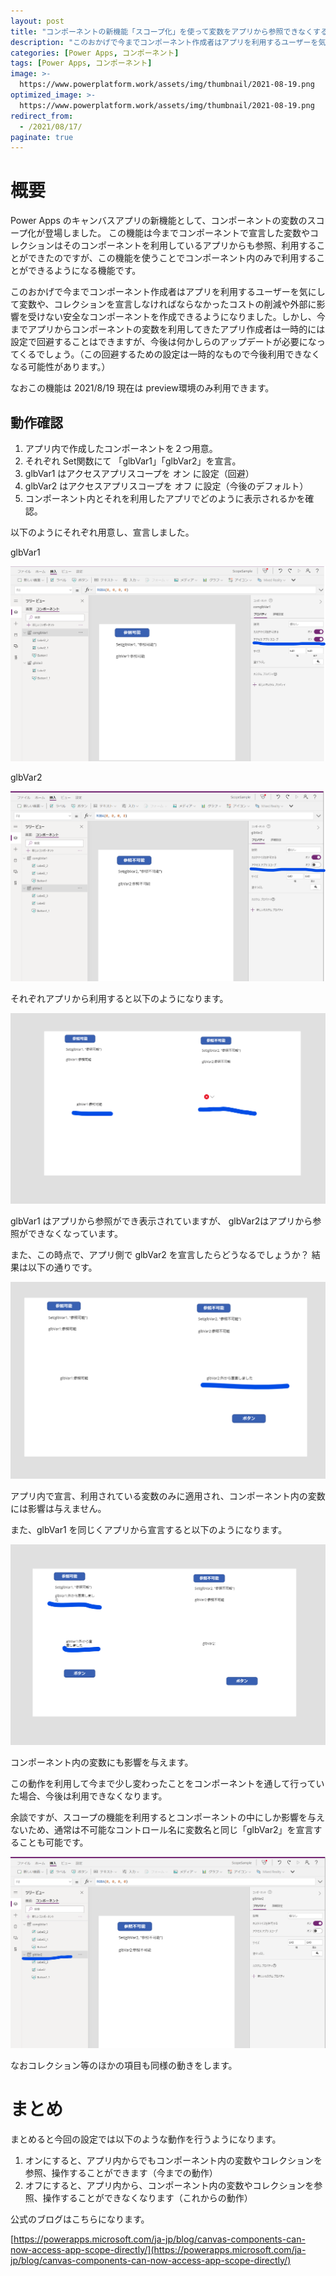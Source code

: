 ```yaml
---
layout: post
title: "コンポーネントの新機能「スコープ化」を使って変数をアプリから参照できなくする方法"
description: "このおかげで今までコンポーネント作成者はアプリを利用するユーザーを気にして変数や、コレクションを宣言しなければならなかったコストの削減や外部に影響を受けない安全なコンポーネントを作成できるようになりました。しかし、今までアプリからコンポーネントの変数を利用してきたアプリ作成者は一時的には設定で回避することはできますが、今後は何かしらのアップデートが必要になってくるでしょう。"
categories: [Power Apps, コンポーネント]
tags: [Power Apps, コンポーネント]
image: >-
  https://www.powerplatform.work/assets/img/thumbnail/2021-08-19.png
optimized_image: >-
  https://www.powerplatform.work/assets/img/thumbnail/2021-08-19.png
redirect_from:
  - /2021/08/17/
paginate: true
---
```


# 概要

Power Apps のキャンバスアプリの新機能として、コンポーネントの変数のスコープ化が登場しました。
この機能は今までコンポーネントで宣言した変数やコレクションはそのコンポーネントを利用しているアプリからも参照、利用することができたのですが、この機能を使うことでコンポーネント内のみで利用することができるようになる機能です。

このおかげで今までコンポーネント作成者はアプリを利用するユーザーを気にして変数や、コレクションを宣言しなければならなかったコストの削減や外部に影響を受けない安全なコンポーネントを作成できるようになりました。しかし、今までアプリからコンポーネントの変数を利用してきたアプリ作成者は一時的には設定で回避することはできますが、今後は何かしらのアップデートが必要になってくるでしょう。（この回避するための設定は一時的なもので今後利用できなくなる可能性があります。）


なおこの機能は 2021/8/19 現在は preview環境のみ利用できます。

## 動作確認

1. アプリ内で作成したコンポーネントを２つ用意。
2. それぞれ Set関数にて 「glbVar1」「glbVar2」を宣言。
3. glbVar1 はアクセスアプリスコープを オン に設定（回避）
4. glbVar2 はアクセスアプリスコープを オフ に設定（今後のデフォルト）
5. コンポーネント内とそれを利用したアプリでどのように表示されるかを確認。

以下のようにそれぞれ用意し、宣言しました。

glbVar1

<a class="post-image" href="/assets/blogpost/2021/2021-8-19-1.png">
<img itemprop="image" src="/assets/blogpost/2021/2021-8-19-1.png" alt="glbVar1" />
</a>
<br>

glbVar2

<a class="post-image" href="/assets/blogpost/2021/2021-8-19-2.png">
<img itemprop="image" src="/assets/blogpost/2021/2021-8-19-2.png" alt="glbVar2" />
</a>
<br>

それぞれアプリから利用すると以下のようになります。


<a class="post-image" href="/assets/blogpost/2021/2021-8-19-4.png">
<img itemprop="image" src="/assets/blogpost/2021/2021-8-19-4.png" alt="glbVar2" />
</a>
<br>

glbVar1 はアプリから参照ができ表示されていますが、 glbVar2はアプリから参照ができなくなっています。

また、この時点で、アプリ側で glbVar2 を宣言したらどうなるでしょうか？
結果は以下の通りです。

<a class="post-image" href="/assets/blogpost/2021/2021-8-19-5.png">
<img itemprop="image" src="/assets/blogpost/2021/2021-8-19-5.png" alt="glbVar2" />
</a>
<br>

アプリ内で宣言、利用されている変数のみに適用され、コンポーネント内の変数には影響は与えません。

また、glbVar1 を同じくアプリから宣言すると以下のようになります。

<a class="post-image" href="/assets/blogpost/2021/2021-8-19-6.png">
<img itemprop="image" src="/assets/blogpost/2021/2021-8-19-6.png" alt="glbVar2" />
</a>
<br>

コンポーネント内の変数にも影響を与えます。

この動作を利用して今まで少し変わったことをコンポーネントを通して行っていた場合、今後は利用できなくなります。

余談ですが、スコープの機能を利用するとコンポーネントの中にしか影響を与えないため、通常は不可能なコントロール名に変数名と同じ「glbVar2」を宣言することも可能です。

<a class="post-image" href="/assets/blogpost/2021/2021-8-19-3.png">
<img itemprop="image" src="/assets/blogpost/2021/2021-8-19-3.png" alt="glbVar2" />
</a>
<br>

なおコレクション等のほかの項目も同様の動きをします。




# まとめ

まとめると今回の設定では以下のような動作を行うようになります。

1. オンにすると、アプリ内からでもコンポーネント内の変数やコレクションを参照、操作することができます（今までの動作）
2. オフにすると、アプリ内から、コンポーネント内の変数やコレクションを参照、操作することができなくなります（これからの動作）

公式のブログはこちらになります。

[https://powerapps.microsoft.com/ja-jp/blog/canvas-components-can-now-access-app-scope-directly/](https://powerapps.microsoft.com/ja-jp/blog/canvas-components-can-now-access-app-scope-directly/)

